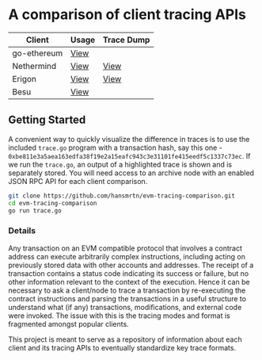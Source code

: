 # A comparison of client tracing APIs

| Client      | Usage                                                                                                                             | Trace Dump                                 |
| ----------- | --------------------------------------------------------------------------------------------------------------------------------- | ------------------------------------------ |
| go-ethereum | [View](https://github.com/ethereum/go-ethereum/blob/ee120ef865e9468fef0bbb0a0bcffba93e3e358e/eth/tracers/api.go#757)              |                                            |
| Nethermind  | [View](https://docs.nethermind.io/nethermind/nethermind-utilities/cli/debug#debug-tracetransaction)                               | [View](./nethermind/nethermind_trace.json) |
| Erigon      | [View](https://github.com/ledgerwatch/erigon/blob/5ca558c6670dd96afac472ef573152dda97fc866/cmd/rpcdaemon/commands/tracing.go#L23) | [View](./erigon/erigon_trace.json)         |
| Besu        | [View](https://besu.hyperledger.org/en/stable/Reference/API-Methods/#debug_tracetransaction)                                      |                                            |

## Getting Started

A convenient way to quickly visualize the difference in traces is to use the included `trace.go` program with a transaction hash, say this one - `0xbe811e3a5aea163edfa38f19e2a15eafc943c3e31101fe415eedf5c1337c73ec`. If we run the `trace.go`, an output of a highlighted trace is shown and is separately stored. You will need access to an archive node with an enabled JSON RPC API for each client comparison.

```bash
git clone https://github.com/hansmrtn/evm-tracing-comparison.git
cd evm-tracing-comparison
go run trace.go
```

### Details

Any transaction on an EVM compatible protocol that involves a contract address can execute arbitrarily complex instructions, including acting on previously stored data with other accounts and addresses. The receipt of a transaction contains a status code indicating its success or failure, but no other information relevant to the context of the execution. Hence it can be necessary to ask a client/node to trace a transaction by re-executing the contract instructions and parsing the transactions in a useful structure to understand what (if any) transactions, modifications, and external code were invoked. The issue with this is the tracing modes and format is fragmented amongst popular clients.

This project is meant to serve as a repository of information about each client and its tracing APIs to eventually standardize key trace formats.
